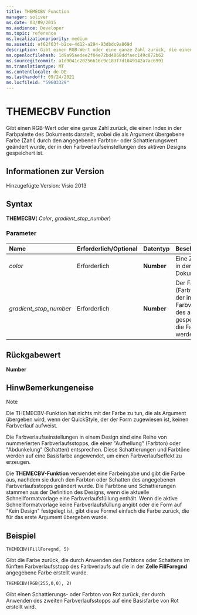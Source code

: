 ```yaml
---
title: THEMECBV Function
manager: soliver
ms.date: 03/09/2015
ms.audience: Developer
ms.topic: reference
ms.localizationpriority: medium
ms.assetid: ef62f63f-b2ce-4d12-a294-93dbdc9a869d
description: Gibt einen RGB-Wert oder eine ganze Zahl zurück, die einen Index in der Farbpalette des Dokuments darstellt, wobei die als Argument übergebene Farbe (Zahl) durch den angegebenen Farbton- oder Schattierungswert geändert wurde, der in den Farbverlaufseinstellungen des aktiven Designs gespeichert ist.
ms.openlocfilehash: 1d9a95aedee2f04e72bd4868ddfaec149c872b62
ms.sourcegitcommit: a1d9041c20256616c9c183f7d1049142a7ac6991
ms.translationtype: MT
ms.contentlocale: de-DE
ms.lasthandoff: 09/24/2021
ms.locfileid: "59603329"
---
```

# <a name="themecbv-function"></a>THEMECBV Function

Gibt einen RGB-Wert oder eine ganze Zahl zurück, die einen Index in der Farbpalette des Dokuments darstellt, wobei die als Argument übergebene Farbe (Zahl) durch den angegebenen Farbton- oder Schattierungswert geändert wurde, der in den Farbverlaufseinstellungen des aktiven Designs gespeichert ist. 
  
## <a name="version-information"></a>Informationen zur Version

Hinzugefügte Version: Visio 2013
 
  
## <a name="syntax"></a>Syntax

 **THEMECBV**( _Color_,  _gradient_stop_number_)
  
### <a name="parameters"></a>Parameter

|**Name**|**Erforderlich/Optional**|**Datentyp**|**Beschreibung**|
|:-----|:-----|:-----|:-----|
| _color_ <br/> |Erforderlich  <br/> |**Number** <br/> |Eine Zahl, die einen Index in der Farbpalette des Dokuments darstellt.  <br/> |
| _gradient_stop_number_ <br/> |Erforderlich  <br/> |**Number** <br/> |Der Farbverlaufstopp (Farbton oder Schatten), der in den Farbverlaufseinstellungen des aktiven Designs gespeichert ist, um auf die Farbe angewendet zu werden.  <br/> |
   
## <a name="return-value"></a>Rückgabewert

 **Number**
  
## <a name="remarks"></a>HinwBemerkungeneise

> [!NOTE]
> Die THEMECBV-Funktion hat nichts mit der Farbe zu tun, die als Argument übergeben wird, wenn der QuickStyle, der der Form zugewiesen ist, keinen Farbverlauf aufweist. 
  
Die Farbverlaufseinstellungen in einem Design sind eine Reihe von nummerierten Farbverlaufsstopps, die einer "Aufhellung" (Farbton) oder "Abdunkelung" (Schatten) entsprechen. Diese Schattierungen und Farbtöne werden auf eine Basisfarbe angewendet, um einen Farbverlaufseffekt zu erzeugen.
  
Die **THEMECBV-Funktion** verwendet eine Farbeingabe und gibt die Farbe aus, nachdem sie durch den Farbton oder Schatten des angegebenen Farbverlaufsstopps geändert wurde. Die Farbtöne und Schattierungen stammen aus der Definition des Designs, wenn die aktuelle Schnellformatvorlage eine Farbverlaufsfüllung enthält. Wenn die aktive Schnellformatvorlage keine Farbverlaufsfüllung angibt oder die Form auf "Kein Design" festgelegt ist, gibt diese Formel einfach die Farbe zurück, die für das erste Argument übergeben wurde. 
  
## <a name="example"></a>Beispiel

 `THEMECBV(FillForegnd, 5)`
  
Gibt die Farbe zurück, die durch Anwenden des Farbtons oder Schattens im fünften Farbverlaufsstopp des Farbverlaufs auf die in der **Zelle FillForegnd** angegebene Farbe erstellt wurde. 
  
 `THEMECBV(RGB(255,0,0), 2)`
  
Gibt einen Schattierungs- oder Farbton von Rot zurück, der durch Anwenden des zweiten Farbverlaufsstopps auf eine Basisfarbe von Rot erstellt wird.
  

